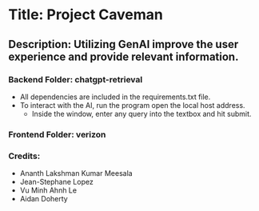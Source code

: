 # Title: Project Caveman
## Description: Utilizing GenAI improve the user experience and provide relevant information.
### Backend Folder: chatgpt-retrieval
- All dependencies are included in the requirements.txt file.
- To interact with the AI, run the program open the local host address.
    - Inside the window, enter any query into the textbox and hit submit.
### Frontend Folder: verizon

### Credits:
- Ananth Lakshman Kumar Meesala
- Jean-Stephane Lopez
- Vu Minh Ahnh Le
- Aidan Doherty

